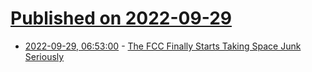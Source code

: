 # [Published on 2022-09-29](index.md)

* [2022-09-29, 06:53:00](https://soylentnews.org/article.pl?sid=22/09/28/137201&from=rss) - [The FCC Finally Starts Taking Space Junk Seriously](https://soylentnews.org/article.pl?sid=22/09/28/137201&from=rss)

